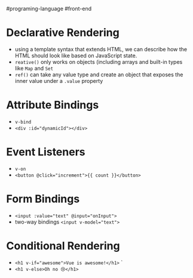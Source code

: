 #programing-language #front-end
# Declarative Rendering
- using a template syntax that extends HTML, we can describe how the HTML should look like based on JavaScript state.
- `reative()` only works on objects (including arrays and built-in types like `Map` and `Set`
- `ref()` can take any value type and create an object that exposes the inner value under a `.value` property

# Attribute Bindings
- `v-bind` 
- `<div :id="dynamicId"></div>`

# Event Listeners
- `v-on`
- `<button @click="increment">{{ count }}</button>`

# Form Bindings
- `<input :value="text" @input="onInput">`
- two-way bindings  `<input v-model="text">` 

# Conditional Rendering
- `<h1 v-if="awesome">Vue is awesome!</h1>` `
- `<h1 v-else>Oh no 😢</h1>`

